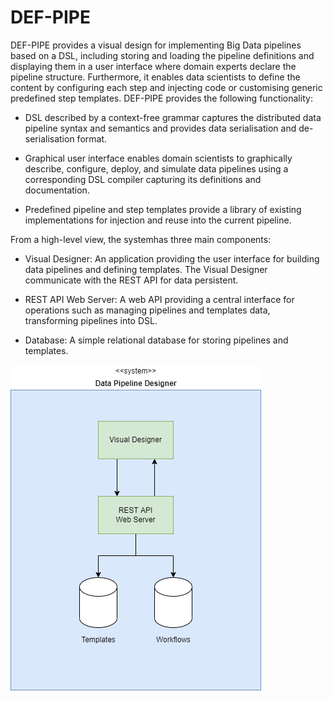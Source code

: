 # DEF-PIPE
DEF-PIPE provides a visual design for implementing Big Data pipelines based on a DSL, including storing and loading the pipeline definitions and displaying them in a user interface where domain experts declare the pipeline structure. Furthermore, it enables data scientists to define the content by configuring each step and injecting code or customising generic predefined step templates. 
DEF-PIPE provides the following functionality: 

- DSL described by a context-free grammar captures the distributed data pipeline syntax and semantics and provides data serialisation and de-serialisation format. 

- Graphical user interface enables domain scientists to graphically describe, configure, deploy, and simulate data pipelines using a corresponding DSL compiler capturing its definitions and documentation. 

- Predefined pipeline and step templates provide a library of existing implementations for injection and reuse into the current pipeline. 

From a high-level view, the systemhas three main components: 
- Visual Designer: An application providing the user interface for building data pipelines and defining templates. The Visual Designer communicate with the REST API for data persistent.

- REST API Web Server: A web API providing a central interface for operations such as managing pipelines and templates data, transforming pipelines into DSL.

- Database: A simple relational database for storing pipelines and templates.


![This is an image](https://github.com/DataCloud-project/DEF-PIPE/blob/main/docs/high-level-components.png)
